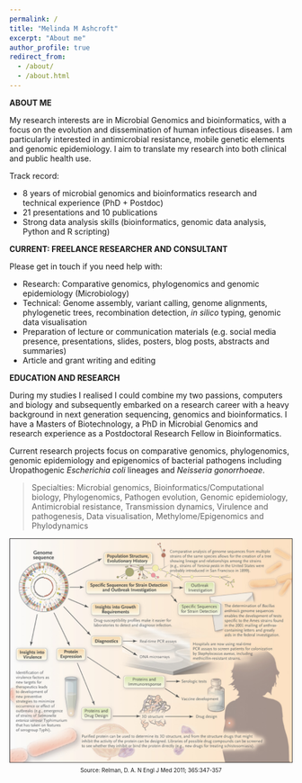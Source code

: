 ```yaml
---
permalink: /
title: "Melinda M Ashcroft"
excerpt: "About me"
author_profile: true
redirect_from: 
  - /about/
  - /about.html
---
```

__ABOUT ME__

My research interests are in Microbial Genomics and bioinformatics, with a focus on the evolution and dissemination of human infectious diseases. I am particularly interested in antimicrobial resistance, mobile genetic elements and genomic epidemiology. I aim to translate my research into both clinical and public health use.

Track record:
- 8 years of microbial genomics and bioinformatics research and technical experience (PhD + Postdoc)
- 21 presentations and 10 publications
- Strong data analysis skills (bioinformatics, genomic data analysis, Python and R scripting)

__CURRENT: FREELANCE RESEARCHER AND CONSULTANT__

Please get in touch if you need help with:
- Research: Comparative genomics, phylogenomics and genomic epidemiology (Microbiology)
- Technical: Genome assembly, variant calling, genome alignments, phylogenetic trees, recombination detection, _in silico_ typing, genomic data visualisation
- Preparation of lecture or communication materials (e.g. social media presence, presentations, slides, posters, blog posts, abstracts and summaries)
- Article and grant writing and editing

__EDUCATION AND RESEARCH__

During my studies I realised I could combine my two passions, computers and biology and subsequently embarked on a research career with a heavy background in next generation sequencing, genomics and bioinformatics. I have a Masters of Biotechnology, a PhD in Microbial Genomics and research experience as a Postdoctoral Research Fellow in Bioinformatics. 

Current research projects focus on comparative genomics, phylogenomics, genomic epidemiology and epigenomics of bacterial pathogens including Uropathogenic _Escherichia coli_ lineages and _Neisseria gonorrhoeae_. 

> Specialties: Microbial genomics, Bioinformatics/Computational biology, Phylogenomics, Pathogen evolution, Genomic epidemiology, Antimicrobial resistance, Transmission dynamics, Virulence and pathogenesis, Data visualisation, Methylome/Epigenomics and Phylodynamics

<p align="center">
  <img src='/images/microbial_genomics.jpeg' alt="Microbial Genomics and Tool Development">
  <sup><sub>Source: Relman, D. A. N Engl J Med 2011; 365:347-357</sub></sup>
</p>


